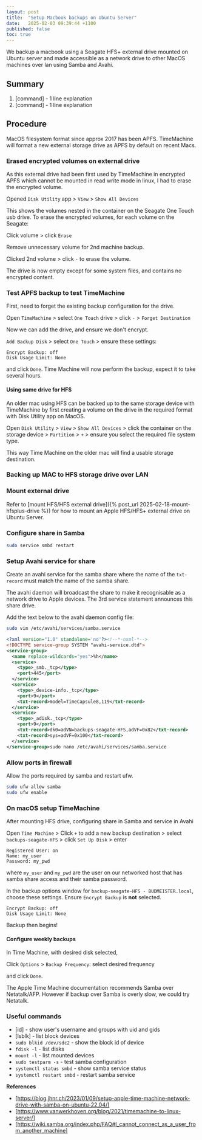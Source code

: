 ```yaml
---
layout: post
title:  "Setup Macbook backups on Ubuntu Server"
date:   2025-02-03 09:39:44 +1100
published: false
toc: true
---
```


We backup a macbook using a Seagate HFS+ external drive mounted on Ubuntu server and made accessible as a network drive to other MacOS machines over lan using Samba and Avahi.

## Summary


1. [command] - 1 line explanation
2. [command] - 1 line explanation

## Procedure

MacOS filesystem format since approx 2017 has been APFS. TimeMachine will format a new external storage drive as APFS by default on recent Macs.

### Erased encrypted volumes on external drive

As this external drive had been first used by TimeMachine in encrypted APFS which cannot be mounted in read write mode in linux, I had to erase the encrypted volume.

Opened `Disk Utility` app > `View` > `Show All Devices`

This shows the volumes nested in the container on the Seagate One Touch usb drive. To erase the encrypted volumes, for each volume on the Seagate:

Click volume > click `Erase`

Remove unnecessary volume for 2nd machine backup.

Clicked 2nd volume > click `-` to erase the volume.

The drive is now empty except for some system files, and contains no encrypted content.


### Test APFS backup to test TimeMachine

First, need to forget the existing backup configuration for the drive.

Open `TimeMachine` > select `One Touch` drive > click `-` > `Forget Destination`

Now we can add the drive, and ensure we don't encrypt.

`Add Backup Disk` > select `One Touch` > ensure these settings:

```console
Encrypt Backup: off
Disk Usage Limit: None
```
and click `Done`. Time Machine will now perform the backup, expect it to take several hours.

#### Using same drive for HFS

An older mac using HFS can be backed up to the same storage device with TimeMachine by first creating a volume on the drive in the required format with Disk Utility app on MacOS.

Open `Disk Utility` > `View` > `Show All Devices` > click the container on the storage device > `Partition` > `+` > ensure you select the required file system type.

This way Time Machine on the older mac will find a usable storage destination.


### Backing up MAC to HFS storage drive over LAN

### Mount external drive

Refer to [mount HFS/HFS external drive]({% post_url 2025-02-18-mount-hfsplus-drive %}) for how to mount an Apple HFS/HFS+ external drive on Ubuntu Server.


### Configure share in Samba

```bash
sudo service smbd restart
```

### Setup Avahi service for share

Create an avahi service for the samba share where the name of the `txt-record` must match the name of the samba share.

The avahi daemon will broadcast the share to make it recognisable as a network drive to Apple devices. The 3rd service statement announces this share drive.

Add the text below to the avahi daemon config file:

```bash
sudo vim /etc/avahi/services/samba.service
```

```xml
<?xml version="1.0" standalone='no'?><!--*-nxml-*-->
<!DOCTYPE service-group SYSTEM "avahi-service.dtd">
<service-group>
  <name replace-wildcards="yes">%h</name>
  <service>
    <type>_smb._tcp</type>
    <port>445</port>
  </service>
  <service>
    <type>_device-info._tcp</type>
    <port>9</port>
    <txt-record>model=TimeCapsule8,119</txt-record>
  </service>
  <service>
    <type>_adisk._tcp</type>
    <port>9</port>
    <txt-record>dk0=adVN=backups-seagate-HFS,adVF=0x82</txt-record>
    <txt-record>sys=adVF=0x100</txt-record>
  </service>
</service-group>sudo nano /etc/avahi/services/samba.service
```


### Allow ports in firewall

Allow the ports required by samba and restart ufw.

```bash
sudo ufw allow samba
sudo ufw enable
```

### On macOS setup TimeMachine

After mounting HFS drive, configuring share in Samba and service in Avahi

Open `Time Machine` > Click `+` to add a new backup destination > select `backups-seagate-HFS` > click `Set Up Disk` > enter

```console
Registered User: on
Name: my_user
Password: my_pwd
```

where `my_user` and `my_pwd` are the user on our networked host that has samba share access and their samba password.

In the backup options window for `backup-seagate-HFS - BUDMEISTER.local`, choose these settings. Ensure `Encrypt Backup` is **not** selected.

```console
Encrypt Backup: off
Disk Usage Limit: None
```

Backup then begins!

#### Configure weekly backups

In Time Machine, with desired disk selected,

Click `Options` > `Backup Frequency`: select desired frequency

and click `Done`.

The Apple Time Machine documentation recommends Samba over Netatalk/AFP. However if backup over Samba is overly slow, we could try Netatalk.


### Useful commands

- [id] - show user's username and groups with uid and gids
- [lsblk] - list block devices
- `sudo blkid /dev/sdc2` - show the block id of device
- `fdisk -l` - list disks
- `mount -l` - list mounted devices
- `sudo testparm -s` - test samba configuration
- `systemctl status smbd` - show samba service status
- `systemctl restart smbd` - restart samba service


**References**

- [https://blog.jhnr.ch/2023/01/09/setup-apple-time-machine-network-drive-with-samba-on-ubuntu-22.04/]
- [https://www.vanwerkhoven.org/blog/2021/timemachine-to-linux-server/]
- [https://wiki.samba.org/index.php/FAQ#I_cannot_connect_as_a_user_from_another_machine]
